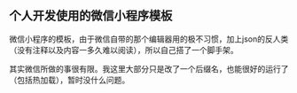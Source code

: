 ## 个人开发使用的微信小程序模板

微信小程序的模板，由于微信自带的那个编辑器用的极不习惯，加上json的反人类（没有注释以及内容一多久难以阅读），所以自己搭了一个脚手架。

其实微信所做的事很有限。我这里大部分只是改了一个后缀名，也能很好的运行了（包括热加载），暂时没什么问题。
